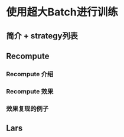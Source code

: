 # 使用超大Batch进行训练

## 简介 + strategy列表

## Recompute

### Recompute 介绍

### Recompute 效果

### 效果复现的例子


## Lars

